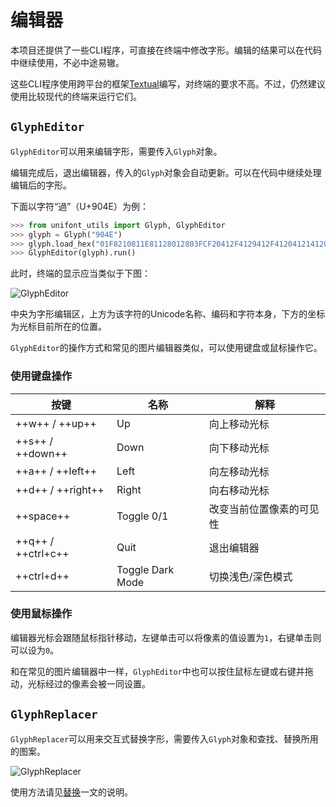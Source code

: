# 编辑器

本项目还提供了一些CLI程序，可直接在终端中修改字形。编辑的结果可以在代码中继续使用，不必中途易辙。

这些CLI程序使用跨平台的框架[Textual](https://textual.textualize.io/)编写，对终端的要求不高。不过，仍然建议使用比较现代的终端来运行它们。

## `GlyphEditor`

`GlyphEditor`可以用来编辑字形，需要传入`Glyph`对象。

编辑完成后，退出编辑器，传入的`Glyph`对象会自动更新。可以在代码中继续处理编辑后的字形。

下面以字符“過”（U+904E）为例：

``` python
>>> from unifont_utils import Glyph, GlyphEditor
>>> glyph = Glyph("904E")
>>> glyph.load_hex("01F8210811E81128012803FCF20412F4129412F4120412141208280047FE0000")
>>> GlyphEditor(glyph).run()
```

此时，终端的显示应当类似于下图：

![GlyphEditor](image/GlyphEditor_1.svg)

中央为字形编辑区，上方为该字符的Unicode名称、编码和字符本身，下方的坐标为光标目前所在的位置。

`GlyphEditor`的操作方式和常见的图片编辑器类似，可以使用键盘或鼠标操作它。

### 使用键盘操作

|        按键        |       名称       |           解释           |
| ------------------ | ---------------- | ------------------------ |
| ++w++ / ++up++     | Up               | 向上移动光标             |
| ++s++ / ++down++   | Down             | 向下移动光标             |
| ++a++ / ++left++   | Left             | 向左移动光标             |
| ++d++ / ++right++  | Right            | 向右移动光标             |
| ++space++          | Toggle 0/1       | 改变当前位置像素的可见性 |
| ++q++ / ++ctrl+c++ | Quit             | 退出编辑器               |
| ++ctrl+d++         | Toggle Dark Mode | 切换浅色/深色模式        |

### 使用鼠标操作

编辑器光标会跟随鼠标指针移动，左键单击可以将像素的值设置为`1`，右键单击则可以设为`0`。

和在常见的图片编辑器中一样，`GlyphEditor`中也可以按住鼠标左键或右键并拖动，光标经过的像素会被一同设置。

## `GlyphReplacer`

`GlyphReplacer`可以用来交互式替换字形，需要传入`Glyph`对象和查找、替换所用的图案。

![GlyphReplacer](image/GlyphReplacer_1.svg)

使用方法请见[替换](replace.md)一文的说明。
